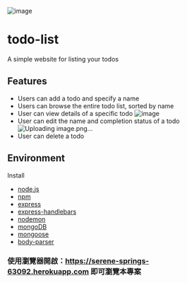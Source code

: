 ![image](https://user-images.githubusercontent.com/79748426/155289001-d45cdcf5-491e-481d-912d-8bc1198e80f1.png)
# todo-list
A simple website for listing your todos

## Features
- Users can add a todo and specify a name
- Users can browse the entire todo list, sorted by name
- User can view details of a specific todo
![image](https://user-images.githubusercontent.com/79748426/155289100-8f82217c-527c-4b65-a2e7-6caba27a16f0.png)
- User can edit the name and completion status of a todo
![Uploading image.png…]()
- User can delete a todo


## Environment

Install

- [node.js]
- [npm]
- [express]
- [express-handlebars]
- [nodemon]
- [mongoDB]
- [mongoose]
- [body-parser]


### 使用瀏覽器開啟：https://serene-springs-63092.herokuapp.com 即可瀏覽本專案


[node.js]: https://nodejs.org/
[npm]: https://www.npmjs.com/get-npm
[express]: https://www.npmjs.com/package/express
[express-handlebars]: https://www.npmjs.com/package/express-handlebars
[nodemon]: https://www.npmjs.com/package/nodemon
[mongoDB]: https://www.mongodb.com/
[mongoose]: https://mongoosejs.com/
[body-parser]: https://www.npmjs.com/package/body-parser
